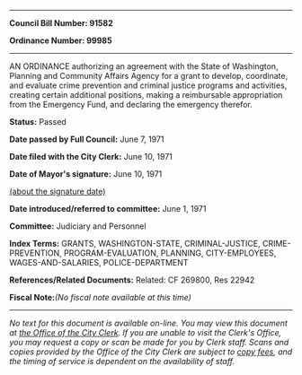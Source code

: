

********

**Council Bill Number: 91582**
   
**Ordinance Number: 99985**
********

 AN ORDINANCE authorizing an agreement with the State of Washington, Planning and Community Affairs Agency for a grant to develop, coordinate, and evaluate crime prevention and criminal justice programs and activities, creating certain additional positions, making a reimbursable appropriation from the Emergency Fund, and declaring the emergency therefor.

**Status:** Passed
   
**Date passed by Full Council:** June 7, 1971
   
**Date filed with the City Clerk:** June 10, 1971
   
**Date of Mayor's signature:** June 10, 1971
   
[(about the signature date)](/~public/approvaldate.htm)
   
   
   
**Date introduced/referred to committee:** June 1, 1971
   
**Committee:** Judiciary and Personnel
   
   
**Index Terms:** GRANTS, WASHINGTON-STATE, CRIMINAL-JUSTICE, CRIME-PREVENTION, PROGRAM-EVALUATION, PLANNING, CITY-EMPLOYEES, WAGES-AND-SALARIES, POLICE-DEPARTMENT

**References/Related Documents:** Related: CF 269800, Res 22942

**Fiscal Note:**_(No fiscal note available at this time)_
********

_No text for this document is available on-line. You may view this document at [the Office of the City Clerk](http://www.seattle.gov/leg/clerk/contactUs.htm). If you are unable to visit the Clerk's Office, you may request a copy or scan be made for you by Clerk staff. Scans and copies provided by the Office of the City Clerk are subject to [copy fees](http://clerk.seattle.gov/~public/clerkfees.htm), and the timing of service is dependent on the availability of staff._

